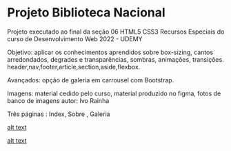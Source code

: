 # Projeto Biblioteca Nacional

Projeto executado ao final da seção 06 HTML5 CSS3 Recursos Especiais do curso de Desenvolvimento Web 2022 - UDEMY

Objetivo: aplicar os conhecimentos aprendidos sobre box-sizing, cantos arredondados, degrades e transparências, sombras, animações, transições. 
header,nav,footer,article,section,aside,flexbox.

Avançados: opção de galeria em carrousel com Bootstrap.

Imagens: material cedido pelo curso, material produzido no figma, fotos de banco de imagens autor: Ivo Rainha

Três páginas : Index, Sobre , Galeria

[alt text](./img/index.html.png)

[alt text](./img/index2.html.png)

